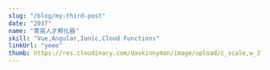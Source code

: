 ```yaml
---
slug: "/blog/my-third-post"
date: "2017"
name: "菁英人才孵化器"
skill: "Vue,Angular,Ionic,Cloud Functions"
linkUrl: "yeee"
thumb: https://res.cloudinary.com/daskinnyman/image/upload/c_scale,w_376/v1540028311/app-login_gxgypt.png
---
```


